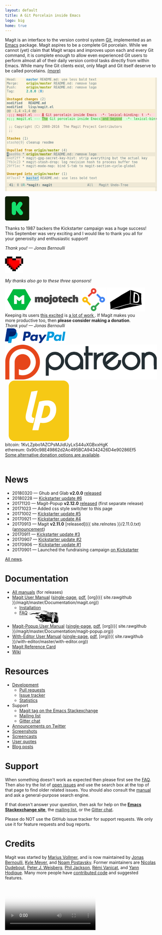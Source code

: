 ```yaml
---
layout: default
title: A Git Porcelain inside Emacs
logo: big
home: true
---
```


Magit is an interface to the version control system [Git][git],
implemented as an [Emacs][emacs] package.  Magit aspires to be a
complete Git porcelain.  While we cannot (yet) claim that Magit wraps
and improves upon each and every Git command, it is complete enough to
allow even experienced Git users to perform almost all of their daily
version control tasks directly from within Emacs.  While many fine Git
clients exist, only Magit and Git itself deserve to be called
porcelains.  <a class="small" href="/about">(more)</a>

<a href="/screenshots">
  <img class="screenshot" src="/screenshots/status.png">
</a>

<script type="text/javascript" src="/quotes/quotes.js"></script>
<script type="text/javascript">window.onload = function(){inject_quotes(); simpleCssSwitch();}</script>
<section>
  <blockquote id="quote1"></blockquote>
  <blockquote id="quote2"></blockquote>
  <div id="campaign">
    <a href="https://www.kickstarter.com/projects/1681258897/its-magit-the-magical-git-client">
      <img title="Visit the Kickstarter (finished)"
           alt="Visit the Kickstarter (finished)"
           src="/assets/kickstarter-k.png"></a>
    <p>
      Thanks to 1987 backers the Kickstarter campaign was a huge success!<br>
      This September was very exciting and I would like to thank you all
      for<br> your generosity and enthusiastic support!
    </p>
    <p>
      <em>Thank you! — Jonas Bernoulli</em>
    </p>
    <img src="/assets/pixel-heart.png">
    <p>
      <em>My thanks also go to these three sponsors!</em>
    </p>
    <a href="https://www.mojotech.com">
      <img title="Mojotech"
           alt="Mojotech"
           src="/assets/mojotech.png"></a>
    <a href="https://opensource.google.com">
      <img title="Google Open Source"
           alt="Google Open Source"
           src="/assets/google-os.png"></a>
    <a href="http://www.directangular.com">
      <img title="Directangular"
           alt="Directangular"
           src="/assets/directangular.png"></a>
  </div>
  <div id="donate">
    <div>
      Keeping its users <a href= "/quotes">this excited</a> is
      <a href="https://magit.vc/stats/authors.html#cumulated_added_lines_of_code_per_author">
        a lot of work
      </a>.
      If Magit makes you <br> more productive too,
      then <b>please consider making a donation</b>.
    </div>
    <div>
      <em>Thank you! — Jonas Bernoulli</em>
    </div>
    <div>
      <a href="https://www.paypal.me/JonasBernoulli/20">
        <img title="Donate using PayPal"
             alt="Donate using PayPal"
             src="/assets/paypal.png"></a>
      &nbsp;&nbsp;
      <a href="https://www.patreon.com/tarsius">
        <img title="Donate monthly using Patreon"
             alt="Donate monthly using Patreon"
             src="/assets/patreon.png"></a>
      &nbsp;&nbsp;
      <a href="https://liberapay.com/magit">
        <img title="Donate weekly using Liberapay"
             alt="Donate weekly using Liberapay"
             src="/assets/liberapay.png"></a>
      <br> bitcoin: 1KvLZpbo1AZCPsMJidUyLxS44uXGBxxHgK
      <br> ethereum: 0x90c98E49862d2Ac495BCA94342426D4e90286Ef5
      <br> <a href="/donate">Some alternative donation options are available</a>.
    </div>
  </div>
  <br>
</section>

# News

* 20180320 — Ghub and Glab **v2.0.0** [released](https://emacsair.me/2018/03/20/ghub-2.0)
* 20180228 — [Kickstarter update #6](https://www.kickstarter.com/projects/1681258897/its-magit-the-magical-git-client/posts/2124955)
* 20171120 — Magit-Popup **v2.12.0** [released](https://github.com/magit/magit-popup/releases/tag/v2.12.0)
  (first separate release)
* 20171023 — Added css style switcher to this page
* 20171002 — [Kickstarter update #5](https://www.kickstarter.com/projects/1681258897/its-magit-the-magical-git-client/posts/2003372)
* 20170921 — [Kickstarter update #4](https://www.kickstarter.com/projects/1681258897/its-magit-the-magical-git-client/posts/1988383)
* 20170913 — Magit **v2.11.0** [released]({{ site.relnotes }}/2.11.0.txt)
  ([announcement](https://emacsair.me/2017/09/13/magit-2.11))
* 20170911 — [Kickstarter update #3](https://www.kickstarter.com/projects/1681258897/its-magit-the-magical-git-client/posts/1982683)
* 20170907 — [Kickstarter update #2](https://www.kickstarter.com/projects/1681258897/its-magit-the-magical-git-client/posts/1981882)
* 20170906 — [Kickstarter update #1](https://www.kickstarter.com/projects/1681258897/its-magit-the-magical-git-client/posts/1978248)
* 20170901 — Launched the fundraising campaign
  [on Kickstarter](https://www.kickstarter.com/projects/1681258897/its-magit-the-magical-git-client)

[All news](/news).

# Documentation

* [All manuals](/manual) (for releases)
* [Magit User Manual](/manual/magit)
  ([single-page](/manual/magit.html),
   [pdf](/manual/magit.pdf),
   [org]({{ site.rawgithub }}/magit/master/Documentation/magit.org))
  * [Installation](/manual/magit/Installation.html)
  * [FAQ](/manual/magit/FAQ.html)
    <img class="clear" src="/assets/R.png" align="top">
* [Magit-Popup User Manual](/manual/magit-popup)
  ([single-page](/manual/magit-popup.html),
   [pdf](/manual/magit-popup.pdf),
   [org]({{ site.rawgithub }}/magit/master/Documentation/magit-popup.org))
* [With-Editor User Manual](/manual/with-editor)
  ([single-page](/manual/with-editor.html),
   [pdf](/manual/with-editor.pdf),
   [org]({{ site.rawgithub }}/with-editor/master/with-editor.org))
* [Magit Reference Card](/manual/magit-refcard.pdf)
* [Wiki][wiki]

# Resources

* [Development][devel]
  * [Pull requests][pulls]
  * [Issue tracker][issues]
  * [Statistics](/stats/activity.html)
* Support
  * [Magit tag on the Emacs Stackexchange][forum]
  * [Mailing list][list]
  * [Gitter chat][chat]
* [Announcements on Twitter][twitter]
* [Screenshots](https://emacsair.me/2017/09/01/magit-walk-through)
* [Screencasts](/screencasts)
* [User quotes](/quotes)
* [Blog posts](/blogs)

# Support

When something doesn't work as expected then please first see the
[FAQ][faq].  Then also try the list of [open issues][issues] and use
the search box at the top of that page to find older related issues.
You should also consult the [manual][manual] and ask a general-purpose
search engine.

If that doesn't answer your question, then ask for help on the
**[Emacs Stackexchange site][forum]**, the [mailing list][list], or
the [Gitter chat][chat].

Please do NOT use the GitHub issue tracker for support requests.
We only use it for feature requests and bug reports.

# Credits

Magit was started by [Marius Vollmer][marius], and is now maintained
by [Jonas Bernoulli][jonas], [Kyle Meyer][kyle], and
[Noam Postavsky][noam].  Former maintainers are
[Nicolas Dudebout][nicolas], [Peter J. Weisberg][peter],
[Phil Jackson][phil], [Rémi Vanicat][remi], and [Yann Hodique][yann].
Many more people have [contributed code][authors] and suggested
features.

<video id="gource" controls poster="/assets/videos/gource-700x700.png">
  <source src="/assets/videos/gource-700x700.webm" type="video/webm">
</video>

[contrib]: https://github.com/magit/magit/blob/master/CONTRIBUTING.md
[devel]:   https://github.com/magit/magit
[issues]:  https://github.com/magit/magit/issues
[pulls]:   https://github.com/magit/magit/pulls

[authors]: https://magit.vc/stats/authors.html
[faq]:     https://magit.vc/manual/magit/FAQ.html
[manual]:  https://magit.vc/manual

[chat]:    https://gitter.im/magit/magit
[forum]:   https://emacs.stackexchange.com/questions/tagged/magit
[list]:    https://groups.google.com/forum/?fromgroups#!forum/magit
[twitter]: https://twitter.com/magit_emacs
[wiki]:    https://github.com/magit/magit/wiki

[emacs]:   https://www.gnu.org/software/emacs
[git]:     https://git-scm.com

[jonas]:   https://emacsair.me
[kyle]:    https://github.com/kyleam
[marius]:  https://github.com/mvollmer
[nicolas]: http://dudebout.com
[noam]:    https://github.com/npostavs
[peter]:   https://github.com/pjweisberg
[phil]:    https://github.com/philjackson
[remi]:    https://github.com/vanicat
[yann]:    http://www.hodique.info
